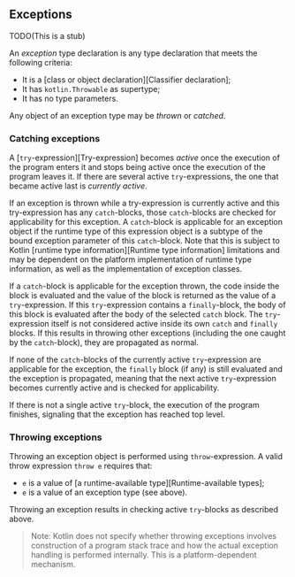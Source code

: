 ## Exceptions

TODO(This is a stub)

An *exception* type declaration is any type declaration that meets the following criteria:

- It is a [class or object declaration][Classifier declaration];
- It has `kotlin.Throwable` as supertype;
- It has no type parameters.

Any object of an exception type may be *thrown* or *catched*.

### Catching exceptions

A [`try`-expression][Try-expression] becomes *active* once the execution of the program enters it and stops being active once the execution of the program leaves it.
If there are several active `try`-expressions, the one that became active last is *currently active*.

If an exception is thrown while a try-expression is currently active and this try-expression has any `catch`-blocks, those `catch`-blocks are checked for applicability for this exception.
A `catch`-block is applicable for an exception object if the runtime type of this expression object is a subtype of the bound exception parameter of this `catch`-block. 
Note that this is subject to Kotlin [runtime type information][Runtime type information] limitations and may be dependent on the platform implementation of runtime type information, as well as the implementation of exception classes.

If a `catch`-block is applicable for the exception thrown, the code inside the block is evaluated and the value of the block is returned as the value of a `try`-expression.
If this `try`-expression contains a `finally`-block, the body of this block is evaluated after the body of the selected `catch` block.
The `try`-expression itself is not considered active inside its own `catch` and `finally` blocks.
If this results in throwing other exceptions (including the one caught by the `catch`-block), they are propagated as normal.

If none of the `catch`-blocks of the currently active `try`-expression are applicable for the exception, the `finally` block (if any) is still evaluated and the exception is propagated, meaning that the next active `try`-expression becomes currently active and is checked for applicability.

If there is not a single active `try`-block, the execution of the program finishes, signaling that the exception has reached top level.

### Throwing exceptions

Throwing an exception object is performed using `throw`-expression.
A valid throw expression `throw e` requires that:

- `e` is a value of [a runtime-available type][Runtime-available types];
- `e` is a value of an exception type (see above).

Throwing an exception results in checking active `try`-blocks as described above.

> Note: Kotlin does not specify whether throwing exceptions involves construction of a program stack trace and how the actual exception handling is performed internally.
> This is a platform-dependent mechanism.
